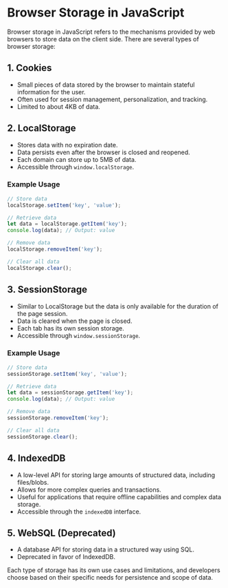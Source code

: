 
# Browser Storage in JavaScript

Browser storage in JavaScript refers to the mechanisms provided by web browsers to store data on the client side. There are several types of browser storage:

## 1. Cookies

- Small pieces of data stored by the browser to maintain stateful information for the user.
- Often used for session management, personalization, and tracking.
- Limited to about 4KB of data.

## 2. LocalStorage

- Stores data with no expiration date.
- Data persists even after the browser is closed and reopened.
- Each domain can store up to 5MB of data.
- Accessible through `window.localStorage`.

### Example Usage

```javascript
// Store data
localStorage.setItem('key', 'value');

// Retrieve data
let data = localStorage.getItem('key');
console.log(data); // Output: value

// Remove data
localStorage.removeItem('key');

// Clear all data
localStorage.clear();
```

## 3. SessionStorage

- Similar to LocalStorage but the data is only available for the duration of the page session.
- Data is cleared when the page is closed.
- Each tab has its own session storage.
- Accessible through `window.sessionStorage`.

### Example Usage

```javascript
// Store data
sessionStorage.setItem('key', 'value');

// Retrieve data
let data = sessionStorage.getItem('key');
console.log(data); // Output: value

// Remove data
sessionStorage.removeItem('key');

// Clear all data
sessionStorage.clear();
```

## 4. IndexedDB

- A low-level API for storing large amounts of structured data, including files/blobs.
- Allows for more complex queries and transactions.
- Useful for applications that require offline capabilities and complex data storage.
- Accessible through the `indexedDB` interface.

## 5. WebSQL (Deprecated)

- A database API for storing data in a structured way using SQL.
- Deprecated in favor of IndexedDB.

Each type of storage has its own use cases and limitations, and developers choose based on their specific needs for persistence and scope of data.
